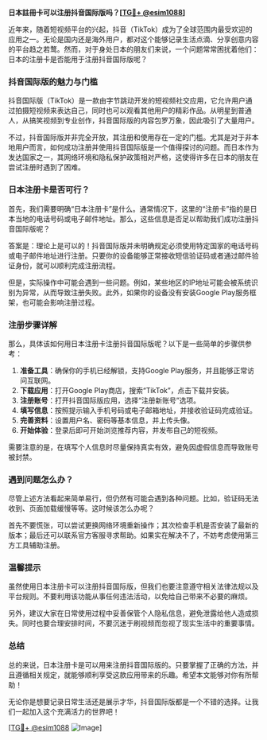 **日本註冊卡可以注册抖音国际版吗？[[TG💪+ @esim1088](https://t.me/s/esim1088)]**

近年来，随着短视频平台的兴起，抖音（TikTok）成为了全球范围内最受欢迎的应用之一。无论是国内还是海外用户，都对这个能够记录生活点滴、分享创意内容的平台趋之若鹜。然而，对于身处日本的朋友们来说，一个问题常常困扰着他们：日本的注册卡是否能用于注册抖音国际版呢？

### 抖音国际版的魅力与门槛

抖音国际版（TikTok）是一款由字节跳动开发的短视频社交应用，它允许用户通过拍摄短视频来表达自己，同时也可以观看其他用户的精彩作品。从明星到普通人，从搞笑视频到专业创作，抖音国际版的内容包罗万象，因此吸引了大量用户。

不过，抖音国际版并非完全开放，其注册和使用存在一定的门槛。尤其是对于非本地用户而言，如何成功注册并使用抖音国际版是一个值得探讨的问题。而日本作为发达国家之一，其网络环境和隐私保护政策相对严格，这使得许多在日本的朋友在尝试注册时遇到了困难。

### 日本注册卡是否可行？

首先，我们需要明确“日本注册卡”是什么。通常情况下，这里的“注册卡”指的是日本当地的电话号码或电子邮件地址。那么，这些信息是否足以帮助我们成功注册抖音国际版呢？

答案是：理论上是可以的！抖音国际版并未明确规定必须使用特定国家的电话号码或电子邮件地址进行注册。只要你的设备能够正常接收短信验证码或者通过邮件验证身份，就可以顺利完成注册流程。

但是，实际操作中可能会遇到一些问题。例如，某些地区的IP地址可能会被系统识别为异常，从而导致注册失败。此外，如果你的设备没有安装Google Play服务框架，也可能会影响注册过程。

### 注册步骤详解

那么，具体该如何用日本注册卡注册抖音国际版呢？以下是一些简单的步骤供参考：

1. **准备工具**：确保你的手机已经解锁，支持Google Play服务，并且能够正常访问互联网。
2. **下载应用**：打开Google Play商店，搜索“TikTok”，点击下载并安装。
3. **注册账号**：打开抖音国际版应用，选择“注册新账号”选项。
4. **填写信息**：按照提示输入手机号码或电子邮箱地址，并接收验证码完成验证。
5. **完善资料**：设置用户名、密码等基本信息，并上传头像。
6. **开始体验**：登录后即可开始浏览推荐内容，并发布自己的短视频。

需要注意的是，在填写个人信息时尽量保持真实有效，避免因虚假信息而导致账号被封禁。

### 遇到问题怎么办？

尽管上述方法看起来简单易行，但仍然有可能会遇到各种问题。比如，验证码无法收到、页面加载缓慢等等。这时候该怎么办呢？

首先不要慌张，可以尝试更换网络环境重新操作；其次检查手机是否安装了最新的版本；最后还可以联系官方客服寻求帮助。如果实在解决不了，不妨考虑使用第三方工具辅助注册。

### 温馨提示

虽然使用日本注册卡可以注册抖音国际版，但我们也要注意遵守相关法律法规以及平台规则。不要利用该功能从事任何违法活动，以免给自己带来不必要的麻烦。

另外，建议大家在日常使用过程中妥善保管个人隐私信息，避免泄露给他人造成损失。同时也要合理安排时间，不要沉迷于刷视频而忽视了现实生活中的重要事情。

### 总结

总的来说，日本注册卡是可以用来注册抖音国际版的。只要掌握了正确的方法，并且遵循相关规定，就能够顺利享受这款应用带来的乐趣。希望本文能够对你有所帮助！

无论你是想要记录日常生活还是展示才华，抖音国际版都是一个不错的选择。让我们一起加入这个充满活力的世界吧！

[[TG💪+ @esim1088](https://t.me/s/esim1088) ![Image](https://i.postimg.cc/4NQfJmqS/Snipaste-2025-05-13-00-14-12.png)]